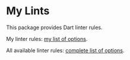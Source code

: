 # My Lints

This package provides Dart linter rules. 

My linter rules: [my list of options](lib/analysis_options.yaml).

All available linter rules: [complete list of options](https://dart.dev/tools/linter-rules).
